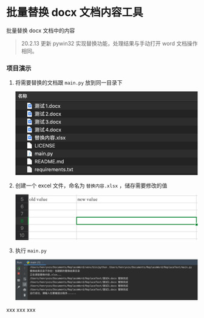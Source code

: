 # 批量替换 docx 文档内容工具
批量替换 docx 文档中的内容

> 20.2.13 更新 pywin32 实现替换功能，处理结果与手动打开 word 文档操作相同。

### 项目演示

1. 将需要替换的文档跟 `main.py` 放到同一目录下

   ![](https://raw.githubusercontent.com/henryxzx/Image-Post/master/img/20200205183215.png?token=AIRCYLA23DFKIWXRILODAPC6HKM62)

   

2. 创建一个 excel 文件，命名为 `替换内容.xlsx` ，储存需要修改的值

   ![](https://raw.githubusercontent.com/henryxzx/Image-Post/master/img/20200205200010.png?token=AIRCYLAQLMKLI2YTOEL5XEK6HKXIS)

   

3. 执行 `main.py`

   ![](https://raw.githubusercontent.com/henryxzx/Image-Post/master/img/20200205200149.png?token=AIRCYLBTFGIXNGUBDM4DA6C6HKXOY)
   

xxx
xxx
xxx